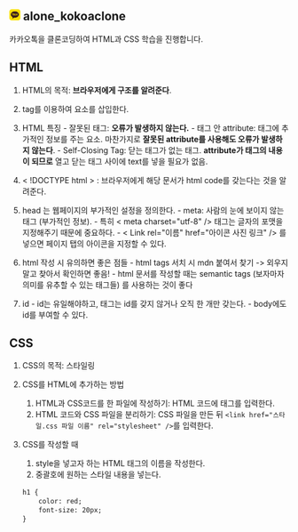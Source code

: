 ## <img  src="kakaotalk_logo_round.png"  width='20'  height='20'> alone_kokoaclone

카카오톡을 클론코딩하여 HTML과 CSS 학습을 진행합니다.

## HTML

1. HTML의 목적: **브라우저에게 구조를 알려준다**.
   <br/>

2. tag를 이용하여 요소를 삽입한다.
   <br/>

3. HTML 특징 - 잘못된 태그: **오류가 발생하지 않는다.** - 태그 안 attribute: 태그에 추가적인 정보를 주는 요소. 마찬가지로 **잘못된 attribute를 사용해도 오류가 발생하지 않는다**. - Self-Closing Tag: 닫는 태그가 없는 태그. **attribute가 태그의 내용이 되므로** 열고 닫는 태그 사이에 text를 넣을 필요가 없음.
   <br/>

4. < !DOCTYPE html > : 브라우저에게 해당 문서가 html code를 갖는다는 것을 알려준다.
   <br/>

5. head 는 웹페이지의 부가적인 설정을 정의한다. - meta: 사람의 눈에 보이지 않는 태그 (부가적인 정보). - 특히 < meta charset="utf-8" /> 태그는 글자의 포맷을 지정해주기 때문에 중요하다. - < Link rel="이름" href="아이콘 사진 링크" /> 를 넣으면 페이지 탭의 아이콘을 지정할 수 있다.
   <br/>

6. html 작성 시 유의하면 좋은 점들 - html tags 서치 시 mdn 붙여서 찾기 -> 외우지 말고 찾아서 확인하면 좋음! - html 문서를 작성할 때는 semantic tags (보자마자 의미를 유추할 수 있는 태그들) 를 사용하는 것이 좋다
   <br/>

7. id - id는 유일해야하고, 태그는 id를 갖지 않거나 오직 한 개만 갖는다. - body에도 id를 부여할 수 있다.
   <br/>

## CSS

1. CSS의 목적: 스타일링
   <br/>

2. CSS를 HTML에 추가하는 방법

   1. HTML과 CSS코드를 한 파일에 작성하기: HTML 코드에 <style> </style> 태그를 입력한다.
   2. HTML 코드와 CSS 파일을 분리하기: CSS 파일을 만든 뒤 `<link href="스타일.css 파일 이름" rel="stylesheet" />`를 입력한다.

3. CSS를 작성할 때

   1. style을 넣고자 하는 HTML 태그의 이름을 작성한다.
   2. 중괄호에 원하는 스타일 내용을 넣는다.

   ```
   h1 {
       color: red;
       font-size: 20px;
   }
   ```
